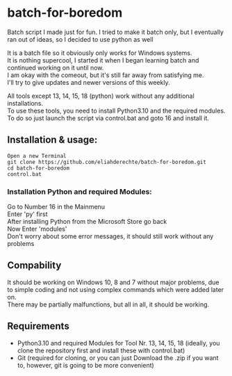 # batch-for-boredom
Batch script I made just for fun. I tried to make it batch only, but I eventually ran out of ideas, so I decided to use python as well <br/>

It is a batch file so it obviously only works for Windows systems. <br/>
It is nothing supercool, I started it when I began learning batch and continued working on it until now. <br/>
I am okay with the comeout, but it's still far away from satisfying me. <br/>
I'll try to give updates and newer versions of this weekly. <br/>

All tools except 13, 14, 15, 18 (python) work without any additional installations. <br/>
To use these tools, you need to install Python3.10 and the required modules. <br/>
To do so just launch the script via control.bat and goto 16 and install it. <br/>


## Installation & usage:

```
Open a new Terminal
git clone https://github.com/eliahderechte/batch-for-boredom.git
cd batch-for-boredom
control.bat
```

### Installation Python and required Modules:
Go to Number 16 in the Mainmenu <br/>
Enter 'py' first <br/>
After installing Python from the Microsoft Store go back <br/>
Now Enter 'modules' <br/>
Don't worry about some error messages, it should still work without any problems <br/>



## Compability
It should be working on Windows 10, 8 and 7 without major problems, due to simple coding and not using complex commands which were added later on. <br/>
There may be partially malfunctions, but all in all, it should be working. <br/>


## Requirements
- Python3.10 and required Modules for Tool Nr. 13, 14, 15, 18 (ideally, you clone the repository first and install these with control.bat)<br/>
- Git (required for cloning, or you can just Download the .zip if you want to, however, git is going to be more convenient)
